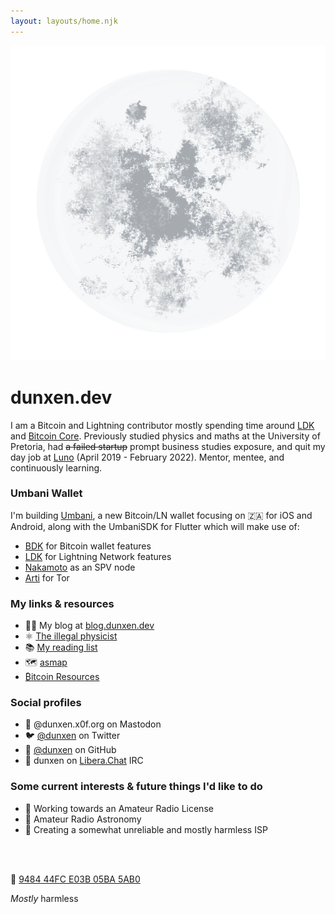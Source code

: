 ```yaml
---
layout: layouts/home.njk
---
```


<div class="illo-container">
  <img src="/assets/images/moon.png" class="illustration" alt="Moon">
</div>

# dunxen.dev

I am a Bitcoin and Lightning contributor mostly spending time around [LDK](https://lightningdevkit.org) and [Bitcoin Core](https://github.com/bitcoin/bitcoin). Previously studied physics and maths at the University of Pretoria, had ~~a failed startup~~ prompt business studies exposure, and quit my day job at [Luno](https://luno.com) (April 2019 - February 2022). Mentor, mentee, and continuously learning.

### Umbani Wallet

I'm building [Umbani](https://umbani.app), a new Bitcoin/LN wallet focusing on 🇿🇦 for iOS and Android, along with the UmbaniSDK for Flutter which will make use of:
- [BDK](https://bitcoindevkit.org) for Bitcoin wallet features
- [LDK](https://lightningdevkit.org) for Lightning Network features
- [Nakamoto](https://github.com/cloudhead/nakamoto) as an SPV node
- [Arti](https://gitlab.torproject.org/tpo/core/arti/) for Tor

### My links & resources
- ✍🏻 My blog at [blog.dunxen.dev](https://blog.dunxen.dev)
- ⚛️ [The illegal physicist](/physics)
- 📚 [My reading list](/reading)
- 🗺 [asmap](/asmap)
- [₿itcoin Resources](/bitcoin)

### Social profiles
- 🐘 @dunxen.x0f.org on Mastodon
- 🐦 [@dunxen](https://twitter.com/dunxen) on Twitter
- 🐙 [@dunxen](https://github.com/dunxen) on GitHub
- 💬 dunxen on [Libera.Chat](https://libera.chat/) IRC

### Some current interests & future things I'd like to do
- 📡 Working towards an Amateur Radio License
- 🌌 Amateur Radio Astronomy
- 📮 Creating a somewhat unreliable and mostly harmless ISP

<br><br>

🔑 [9484 44FC E03B 05BA 5AB0](https://keys.openpgp.org/search?q=948444FCE03B05BA5AB0591EC37B1C1D44C786EE)

_Mostly_ harmless
